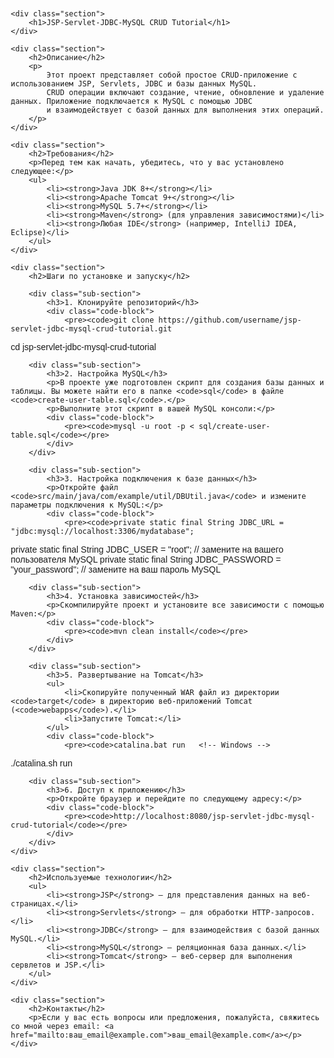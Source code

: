 <!DOCTYPE html>
<html lang="en">
<head>
    <meta charset="UTF-8">
    <meta name="viewport" content="width=device-width, initial-scale=1.0">
    <title>README - JSP-Servlet-JDBC-MySQL CRUD Tutorial</title>
    <style>
        body {
            font-family: Arial, sans-serif;
            margin: 20px;
        }
        .section {
            margin-bottom: 30px;
        }
        .section h2 {
            color: #333;
        }
        .code-block {
            background-color: #f4f4f4;
            border-left: 4px solid #ccc;
            padding: 10px;
            margin-top: 10px;
        }
    </style>
</head>
<body>

    <div class="section">
        <h1>JSP-Servlet-JDBC-MySQL CRUD Tutorial</h1>
    </div>

    <div class="section">
        <h2>Описание</h2>
        <p>
            Этот проект представляет собой простое CRUD-приложение с использованием JSP, Servlets, JDBC и базы данных MySQL.
            CRUD операции включают создание, чтение, обновление и удаление данных. Приложение подключается к MySQL с помощью JDBC
            и взаимодействует с базой данных для выполнения этих операций.
        </p>
    </div>

    <div class="section">
        <h2>Требования</h2>
        <p>Перед тем как начать, убедитесь, что у вас установлено следующее:</p>
        <ul>
            <li><strong>Java JDK 8+</strong></li>
            <li><strong>Apache Tomcat 9+</strong></li>
            <li><strong>MySQL 5.7+</strong></li>
            <li><strong>Maven</strong> (для управления зависимостями)</li>
            <li><strong>Любая IDE</strong> (например, IntelliJ IDEA, Eclipse)</li>
        </ul>
    </div>

    <div class="section">
        <h2>Шаги по установке и запуску</h2>

        <div class="sub-section">
            <h3>1. Клонируйте репозиторий</h3>
            <div class="code-block">
                <pre><code>git clone https://github.com/username/jsp-servlet-jdbc-mysql-crud-tutorial.git
cd jsp-servlet-jdbc-mysql-crud-tutorial
                </code></pre>
            </div>
        </div>

        <div class="sub-section">
            <h3>2. Настройка MySQL</h3>
            <p>В проекте уже подготовлен скрипт для создания базы данных и таблицы. Вы можете найти его в папке <code>sql</code> в файле <code>create-user-table.sql</code>.</p>
            <p>Выполните этот скрипт в вашей MySQL консоли:</p>
            <div class="code-block">
                <pre><code>mysql -u root -p < sql/create-user-table.sql</code></pre>
            </div>
        </div>

        <div class="sub-section">
            <h3>3. Настройка подключения к базе данных</h3>
            <p>Откройте файл <code>src/main/java/com/example/util/DBUtil.java</code> и измените параметры подключения к MySQL:</p>
            <div class="code-block">
                <pre><code>private static final String JDBC_URL = "jdbc:mysql://localhost:3306/mydatabase";
private static final String JDBC_USER = "root";  // замените на вашего пользователя MySQL
private static final String JDBC_PASSWORD = "your_password";  // замените на ваш пароль MySQL</code></pre>
            </div>
        </div>

        <div class="sub-section">
            <h3>4. Установка зависимостей</h3>
            <p>Скомпилируйте проект и установите все зависимости с помощью Maven:</p>
            <div class="code-block">
                <pre><code>mvn clean install</code></pre>
            </div>
        </div>

        <div class="sub-section">
            <h3>5. Развертывание на Tomcat</h3>
            <ul>
                <li>Скопируйте полученный WAR файл из директории <code>target</code> в директорию веб-приложений Tomcat (<code>webapps</code>).</li>
                <li>Запустите Tomcat:</li>
            </ul>
            <div class="code-block">
                <pre><code>catalina.bat run   <!-- Windows -->
./catalina.sh run  <!-- Linux/Mac --></code></pre>
            </div>
        </div>

        <div class="sub-section">
            <h3>6. Доступ к приложению</h3>
            <p>Откройте браузер и перейдите по следующему адресу:</p>
            <div class="code-block">
                <pre><code>http://localhost:8080/jsp-servlet-jdbc-mysql-crud-tutorial</code></pre>
            </div>
        </div>
    </div>

    <div class="section">
        <h2>Используемые технологии</h2>
        <ul>
            <li><strong>JSP</strong> — для представления данных на веб-страницах.</li>
            <li><strong>Servlets</strong> — для обработки HTTP-запросов.</li>
            <li><strong>JDBC</strong> — для взаимодействия с базой данных MySQL.</li>
            <li><strong>MySQL</strong> — реляционная база данных.</li>
            <li><strong>Tomcat</strong> — веб-сервер для выполнения сервлетов и JSP.</li>
        </ul>
    </div>

    <div class="section">
        <h2>Контакты</h2>
        <p>Если у вас есть вопросы или предложения, пожалуйста, свяжитесь со мной через email: <a href="mailto:ваш_email@example.com">ваш_email@example.com</a></p>
    </div>

</body>
</html>
